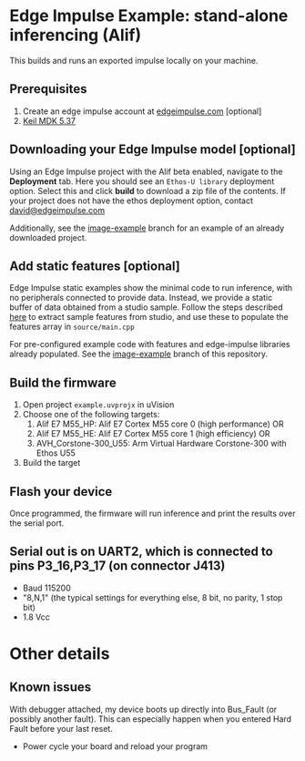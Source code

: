 # Edge Impulse Example: stand-alone inferencing (Alif)

This builds and runs an exported impulse locally on your machine. 

## Prerequisites
1. Create an edge impulse account at [edgeimpulse.com](https://www.edgeimpulse.com/) [optional]
2. [Keil MDK 5.37](https://www.keil.com/download/product)

## Downloading your Edge Impulse model [optional]
Using an Edge Impulse project with the Alif beta enabled, navigate to the **Deployment** tab. Here you should see an `Ethos-U library` deployment option. Select this and click **build** to download a zip file of the contents. If your project does not have the ethos deployment option, contact [david@edgeimpulse.com](david@edgeimpulse.com)

Additionally, see the [image-example](https://github.com/edgeimpulse/example-standalone-inferencing-alif/tree/image-example) branch for an example of an already downloaded project.

## Add static features [optional]
Edge Impulse static examples show the minimal code to run inference, with no peripherals connected to provide data. Instead, we provide a static buffer of data obtained from a studio sample. Follow the steps described [here](https://docs.edgeimpulse.com/docs/running-your-impulse-locally-zephyr#running-the-impulse) to extract sample features from studio, and use these to populate the features array in `source/main.cpp`

For pre-configured example code with features and edge-impulse libraries already populated. See the [image-example](https://github.com/edgeimpulse/example-standalone-inferencing-alif/tree/image-example) branch of this repository.

## Build the firmware
1. Open project `example.uvprojx` in uVision
2. Choose one of the following targets:
    1. Alif E7 M55_HP: Alif E7 Cortex M55 core 0 (high performance) OR
    2. Alif E7 M55_HE: Alif E7 Cortex M55 core 1 (high efficiency) OR
    3. AVH_Corstone-300_U55: Arm Virtual Hardware Corstone-300 with Ethos U55
3. Build the target

## Flash your device
Once programmed, the firmware will run inference and print the results over the serial port.

## Serial out is on UART2, which is connected to pins P3_16,P3_17 (on connector J413)

- Baud 115200
- "8,N,1" (the typical settings for everything else, 8 bit, no parity, 1 stop bit)
- 1.8 Vcc

# Other details

## Known issues

With debugger attached, my device boots up directly into Bus_Fault (or possibly another fault).  This can especially happen when you entered Hard Fault before your last reset.

- Power cycle your board and reload your program

